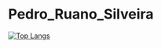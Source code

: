 # Pedro_Ruano_Silveira

[![Top Langs](https://github-readme-stats.vercel.app/api/top-langs/?username=PedroRuanoS)](https://github.com/anuraghazra/github-readme-stats)

